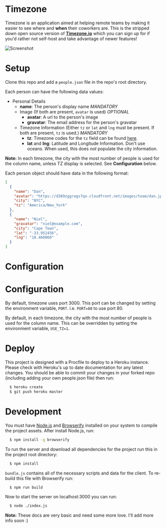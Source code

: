 # Timezone

Timezone is an application aimed at helping remote teams by making it easier
to see where and **when** their coworkers are. This is the stripped down open
source version of **[Timezone.io](http://timezone.io)** which you can sign
up for if you'd rather not self-host and take advantage of newer features!

![Screenshot](https://dl.dropboxusercontent.com/u/50627698/timezone-github.png)

# Setup

Clone this repo and add a `people.json` file in the repo's root directory.

Each person can have the following data values:

* Personal Details
  * **name**: The person's display name *MANDATORY*
  * Image (If both are present, `avatar` is used) *OPTIONAL*
    * **avatar**: A url to the person's image
    * **gravatar**: The email address for the person's gravatar
  * Timezone Information (Either `tz` or `lat` and `lng` must be present. If both are present, `tz` is used.) *MANDATORY*
    * **tz**: Timezone codes for the `tz` field can be found [here](http://momentjs.com/timezone/).
    * **lat** and **lng**: Latitude and Longitude Information.  Don't use oceans.  When used, this does *not* populate the city information.

**Note:** In each timezone, the city with the most number of people is used for the column name, unless TZ display is selected.  See **Configuration** below.

Each person object should have data in the following format:

```json
[
  {
    "name": "Dan",
    "avatar": "https://d389zggrogs7qo.cloudfront.net/images/team/dan.jpg",
    "city": "NYC",
    "tz": "America/New_York"
  },
  {
    "name": "Niel",
    "gravatar": "niel@example.com",
    "city": "Cape Town",
    "lat": "-33.952456",
    "lng": "18.460860"
  }
]
```
# Configuration

# Configuration

By default, timezone uses port 3000.  This port can be changed by setting
the environment variable, `PORT`.  i.e. `PORT=80` to use port 80.

By default, in each timezone, the city with the most number of people
is used for the column name.  This can be overridden by setting the
environment variable, `USE_TZ=1`.

# Deploy

This project is designed with a Procfile to deploy to a Heroku instance. Please
check with Heroku's up to date documentation for any latest changes. You should
be able to commit your changes in your forked repo (including adding your own
people.json file) then run:

```bash
  $ heroku create
  $ git push heroku master
```


# Development

You must have [Node.js](http://nodejs.org/) and [Browserify](http://browserify.org/)
installed on your system to compile the project assets. After install Node.js, run:

```bash
  $ npm install -g browserify
```

To run the server and download all dependencies for the project run this in the
project root directory:

```bash
  $ npm install
```

`bundle.js` contains all of the necessary scripts and data for the client.
To re-build this file with Browserify run:

```bash
  $ npm run build
```

Now to start the server on localhost:3000 you can run:

```bash
  $ node ./index.js
```

**Note:** These docs are very basic and need some more love. I'll add more info
soon  :)

